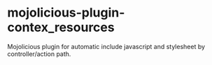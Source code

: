 # mojolicious-plugin-contex_resources
Mojolicious plugin for automatic include javascript and stylesheet by controller/action path.
